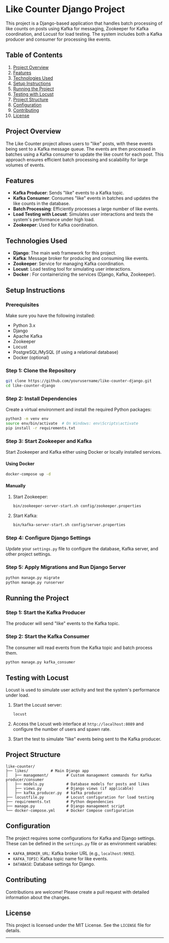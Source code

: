 
# Like Counter Django Project

This project is a Django-based application that handles batch processing of like counts on posts using Kafka for messaging, Zookeeper for Kafka coordination, and Locust for load testing. The system includes both a Kafka producer and consumer for processing like events.

## Table of Contents
1. [Project Overview](#project-overview)
2. [Features](#features)
3. [Technologies Used](#technologies-used)
4. [Setup Instructions](#setup-instructions)
5. [Running the Project](#running-the-project)
6. [Testing with Locust](#testing-with-locust)
7. [Project Structure](#project-structure)
8. [Configuration](#configuration)
9. [Contributing](#contributing)
10. [License](#license)

## Project Overview

The Like Counter project allows users to "like" posts, with these events being sent to a Kafka message queue. The events are then processed in batches using a Kafka consumer to update the like count for each post. This approach ensures efficient batch processing and scalability for large volumes of events.

## Features

- **Kafka Producer**: Sends "like" events to a Kafka topic.
- **Kafka Consumer**: Consumes "like" events in batches and updates the like counts in the database.
- **Batch Processing**: Efficiently processes a large number of like events.
- **Load Testing with Locust**: Simulates user interactions and tests the system's performance under high load.
- **Zookeeper**: Used for Kafka coordination.

## Technologies Used

- **Django**: The main web framework for this project.
- **Kafka**: Message broker for producing and consuming like events.
- **Zookeeper**: Service for managing Kafka coordination.
- **Locust**: Load testing tool for simulating user interactions.
- **Docker** : For containerizing the services (Django, Kafka, Zookeeper).

## Setup Instructions

### Prerequisites

Make sure you have the following installed:

- Python 3.x
- Django
- Apache Kafka
- Zookeeper
- Locust
- PostgreSQL/MySQL (if using a relational database)
- Docker (optional)

### Step 1: Clone the Repository

```bash
git clone https://github.com/yourusername/like-counter-django.git
cd like-counter-django
```

### Step 2: Install Dependencies

Create a virtual environment and install the required Python packages:

```bash
python3 -m venv env
source env/bin/activate  # On Windows: env\Scripts\activate
pip install -r requirements.txt
```

### Step 3: Start Zookeeper and Kafka

Start Zookeeper and Kafka either using Docker or locally installed services.

#### Using Docker

```bash
docker-compose up -d
```

#### Manually

1. Start Zookeeper:

   ```bash
   bin/zookeeper-server-start.sh config/zookeeper.properties
   ```

2. Start Kafka:

   ```bash
   bin/kafka-server-start.sh config/server.properties
   ```

### Step 4: Configure Django Settings

Update your `settings.py` file to configure the database, Kafka server, and other project settings.

### Step 5: Apply Migrations and Run Django Server

```bash
python manage.py migrate
python manage.py runserver
```

## Running the Project

### Step 1: Start the Kafka Producer

The producer will send "like" events to the Kafka topic.



### Step 2: Start the Kafka Consumer

The consumer will read events from the Kafka topic and batch process them.

```bash
python manage.py kafka_consumer
```

## Testing with Locust

Locust is used to simulate user activity and test the system's performance under load.

1. Start the Locust server:

   ```bash
   locust 
   ```

2. Access the Locust web interface at `http://localhost:8089` and configure the number of users and spawn rate.

3. Start the test to simulate "like" events being sent to the Kafka producer.

## Project Structure

```
like-counter/
├── likes/          # Main Django app
│   ├── management/        # Custom management commands for Kafka producer/consumer
│   ├── models.py          # Database models for posts and likes
│   ├── views.py           # Django views (if applicable)
│   ├── kafka_producer.py  # kafka producer 
├── locustfile.py          # Locust configuration for load testing
├── requirements.txt       # Python dependencies
├── manage.py              # Django management script
└── docker-compose.yml     # Docker Compose configuration
```

## Configuration

The project requires some configurations for Kafka and Django settings. These can be defined in the `settings.py` file or as environment variables:

- `KAFKA_BROKER_URL`: Kafka broker URL (e.g., `localhost:9092`).
- `KAFKA_TOPIC`: Kafka topic name for like events.
- `DATABASE`: Database settings for Django.

## Contributing

Contributions are welcome! Please create a pull request with detailed information about the changes.

## License

This project is licensed under the MIT License. See the `LICENSE` file for details.

---


